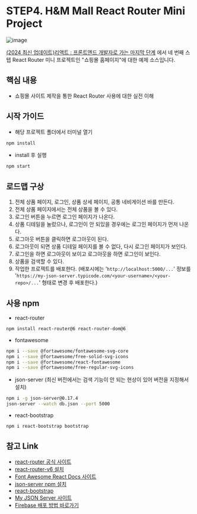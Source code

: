 # STEP4. H&M Mall React Router Mini Project

![image](https://github.com/user-attachments/assets/c28a00cd-ad73-4463-983e-216efadb6cfc)

[(2024 최신 업데이트)리액트 : 프론트엔드 개발자로 가는 마지막 단계](https://www.inflearn.com/course/%EB%A6%AC%EC%95%A1%ED%8A%B8-%ED%94%84%EB%A1%A0%ED%8A%B8%EC%97%94%EB%93%9C-%EB%A7%88%EC%A7%80%EB%A7%89) 에서 네 번째 스텝 React Router 미니 프로젝트인 "쇼핑몰 홈페이지"에 대한 예제 소스입니다.

## 핵심 내용

- 쇼핑몰 사이트 제작을 통한 React Router 사용에 대한 실전 이해

## 시작 가이드

- 해당 프로젝트 폴더에서 터미널 열기

```bash
npm install
```

- install 후 실행

```bash
npm start
```

## 로드맵 구상

1. 전체 상품 페이지, 로그인, 상품 상세 페이지, 공통 네비게이션 바를 만든다.
2. 전체 상품 페이지에서는 전체 상품을 볼 수 있다.
3. 로그인 버튼을 누르면 로그인 페이지가 나온다.
4. 상품 디테일을 눌렀으나, 로그인이 안 되있을 경우에는 로그인 페이지가 먼저 나온다.
5. 로그아웃 버튼을 클릭하면 로그아웃이 된다.
6. 로그아웃이 되면 상품 디테일 페이지를 볼 수 없다, 다시 로그인 페이지가 보인다.
7. 로그인을 하면 로그아웃이 보이고 로그아웃을 하면 로그인이 보인다.
8. 상품을 검색할 수 있다.
9. 작업한 프로젝트를 배포한다. (배포시에는 '`http://localhost:5000/...`' 정보를 '`https://my-json-server.typicode.com/<your-username>/<your-repo>/...`' 형태로 변경 후 배포한다.)

## 사용 npm

- react-router

```bash
npm install react-router@6 react-router-dom@6
```

- fontawesome

```bash
npm i --save @fortawesome/fontawesome-svg-core
npm i --save @fortawesome/free-solid-svg-icons
npm i --save @fortawesome/react-fontawesome
npm i --save @fortawesome/free-regular-svg-icons
```

- json-server (최신 버전에서는 검색 기능이 안 되는 현상이 있어 버전을 지정해서 설치)

```bash
npm i -g json-server@0.17.4
json-server --watch db.json --port 5000
```

- react-bootstrap

```bash
npm i react-bootstrap bootstrap
```

## 참고 Link

- [react-router 공식 사이트](https://reactrouter.com/)
- [react-router-v6 설치](https://reactrouter.com/en/main/upgrading/reach#install-react-router-v6)
- [Font Awesome React Docs 사이트](https://docs.fontawesome.com/web/use-with/react/)
- [json-server npm 설치](https://www.npmjs.com/package/json-server)
- [react-bootstrap](https://react-bootstrap.netlify.app/docs/getting-started/introduction)
- [My JSON Server 사이트](https://my-json-server.typicode.com/)
- [Firebase 배포 방법 바로가기](https://github.com/limseongeun/2403-vite-list-ex/blob/main/docs/firebase-deploy-guide.md)
